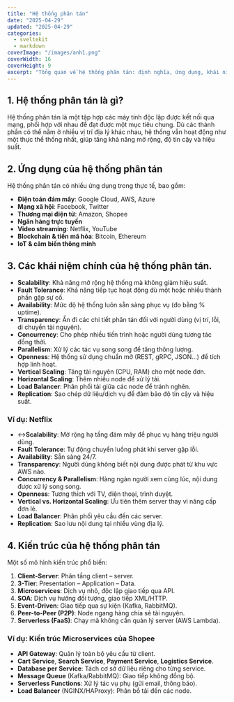 ```yaml
---
title: "Hệ thống phân tán"
date: "2025-04-29"
updated: "2025-04-29"
categories:
  - sveltekit
  - markdown
coverImage: "/images/anh1.png"
coverWidth: 16
coverHeight: 9
excerpt: "Tổng quan về hệ thống phân tán: định nghĩa, ứng dụng, khái niệm cốt lõi và kiến trúc."
---
```


## 1. Hệ thống phân tán là gì?

Hệ thống phân tán là một tập hợp các máy tính độc lập được kết nối qua mạng, phối hợp với nhau để đạt được một mục tiêu chung. Dù các thành phần có thể nằm ở nhiều vị trí địa lý khác nhau, hệ thống vẫn hoạt động như một thực thể thống nhất, giúp tăng khả năng mở rộng, độ tin cậy và hiệu suất.

## 2. Ứng dụng của hệ thống phân tán

Hệ thống phân tán có nhiều ứng dụng trong thực tế, bao gồm:

- **Điện toán đám mây**: Google Cloud, AWS, Azure
- **Mạng xã hội**: Facebook, Twitter
- **Thương mại điện tử**: Amazon, Shopee
- **Ngân hàng trực tuyến**
- **Video streaming**: Netflix, YouTube
- **Blockchain & tiền mã hóa**: Bitcoin, Ethereum
- **IoT & cảm biến thông minh**



## 3. Các khái niệm chính của hệ thống phân tán.

- **Scalability**: Khả năng mở rộng hệ thống mà không giảm hiệu suất.
- **Fault Tolerance**: Khả năng tiếp tục hoạt động dù một hoặc nhiều thành phần gặp sự cố.
- **Availability**: Mức độ hệ thống luôn sẵn sàng phục vụ (đo bằng % uptime).
- **Transparency**: Ẩn đi các chi tiết phân tán đối với người dùng (vị trí, lỗi, di chuyển tài nguyên).
- **Concurrency**: Cho phép nhiều tiến trình hoặc người dùng tương tác đồng thời.
- **Parallelism**: Xử lý các tác vụ song song để tăng thông lượng.
- **Openness**: Hệ thống sử dụng chuẩn mở (REST, gRPC, JSON…) để tích hợp linh hoạt.
- **Vertical Scaling**: Tăng tài nguyên (CPU, RAM) cho một node đơn.
- **Horizontal Scaling**: Thêm nhiều node để xử lý tải.
- **Load Balancer**: Phân phối tải giữa các node để tránh nghẽn.
- **Replication**: Sao chép dữ liệu/dịch vụ để đảm bảo độ tin cậy và hiệu suất.

### Ví dụ: Netflix

- ↔**Scalability**: Mở rộng hạ tầng đám mây để phục vụ hàng triệu người dùng.
- **Fault Tolerance**: Tự động chuyển luồng phát khi server gặp lỗi.
- **Availability**: Sẵn sàng 24/7.
- **Transparency**: Người dùng không biết nội dung được phát từ khu vực AWS nào.
- **Concurrency & Parallelism**: Hàng ngàn người xem cùng lúc, nội dung được xử lý song song.
- **Openness**: Tương thích với TV, điện thoại, trình duyệt.
- **Vertical vs. Horizontal Scaling**: Ưu tiên thêm server thay vì nâng cấp đơn lẻ.
- **Load Balancer**: Phân phối yêu cầu đến các server.
- **Replication**: Sao lưu nội dung tại nhiều vùng địa lý.

## 4. Kiến trúc của hệ thống phân tán

Một số mô hình kiến trúc phổ biến:

1. **Client-Server**: Phân tầng client – server.
2. **3-Tier**: Presentation – Application – Data.
3. **Microservices**: Dịch vụ nhỏ, độc lập giao tiếp qua API.
4. **SOA**: Dịch vụ hướng đối tượng, giao tiếp XML/HTTP.
5. **Event-Driven**: Giao tiếp qua sự kiện (Kafka, RabbitMQ).
6. **Peer-to-Peer (P2P)**: Node ngang hàng chia sẻ tài nguyên.
7. **Serverless (FaaS)**: Chạy mã không cần quản lý server (AWS Lambda).

### Ví dụ: Kiến trúc Microservices của Shopee

- **API Gateway**: Quản lý toàn bộ yêu cầu từ client.
- **Cart Service**, **Search Service**, **Payment Service**, **Logistics Service**.
- **Database per Service**: Tách cơ sở dữ liệu riêng cho từng service.
- **Message Queue** (Kafka/RabbitMQ): Giao tiếp không đồng bộ.
- **Serverless Functions**: Xử lý tác vụ phụ (gửi email, thông báo).
- **Load Balancer** (NGINX/HAProxy): Phân bổ tải đến các node.

